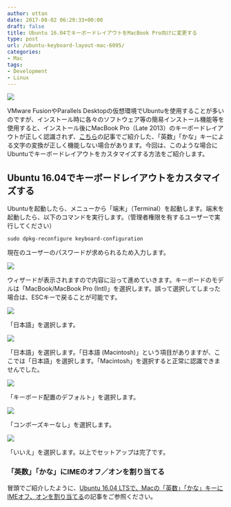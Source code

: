 ```yaml
---
author: ottan
date: 2017-08-02 06:29:33+00:00
draft: false
title: Ubuntu 16.04でキーボードレイアウトをMacBook Pro向けに変更する
type: post
url: /ubuntu-keyboard-layout-mac-6095/
categories:
- Mac
tags:
- Development
- Linux
---
```


![](/images/2017/08/170802-59816d8f8438e.jpg)






VMware FusionやParallels Desktopの仮想環境でUbuntuを使用することが多いのですが、インストール時に各々のソフトウェア等の簡易インストール機能等を使用すると、インストール後にMacBook Pro（Late 2013）のキーボードレイアウトが正しく認識されず、[こちら](https://ottan.xyz/ubuntu-16-04-ime-on-off-4913/)の記事でご紹介した、「英数」「かな」キーによる文字の変換が正しく機能しない場合があります。今回は、このような場合にUbuntuでキーボードレイアウトをカスタマイズする方法をご紹介します。





## Ubuntu 16.04でキーボードレイアウトをカスタマイズする





Ubuntuを起動したら、メニューから「端末」（Terminal）を起動します。端末を起動したら、以下のコマンドを実行します。（管理者権限を有するユーザーで実行してください）




    
    sudo dpkg-reconfigure keyboard-configuration





現在のユーザーのパスワードが求められるため入力します。





![](/images/2017/08/170802-59816f58e9fb8.png)






ウィザードが表示されますので内容に沿って進めていきます。キーボードのモデルは「MacBook/MacBook Pro (Intl)」を選択します。誤って選択してしまった場合は、ESCキーで戻ることが可能です。





![](/images/2017/08/170802-59816f5f0388b.png)






「日本語」を選択します。





![](/images/2017/08/170802-59816f63954cf.png)






「日本語」を選択します。「日本語 (Macintosh)」という項目がありますが、ここでは「日本語」を選択します。「Macintosh」を選択すると正常に認識できませんでした。





![](/images/2017/08/170802-59816f69f2d31.png)






「キーボード配置のデフォルト」を選択します。





![](/images/2017/08/170802-59816f6f4d8ee.png)






「コンポーズキーなし」を選択します。





![](/images/2017/08/170802-59816f761202c.png)






「いいえ」を選択します。以上でセットアップは完了です。





### 「英数」「かな」にIMEのオフ／オンを割り当てる





冒頭でご紹介したように、[Ubuntu 16.04 LTSで、Macの「英数」「かな」キーにIMEオフ、オンを割り当てる](https://ottan.xyz/ubuntu-16-04-ime-on-off-4913/)の記事をご参照ください。
